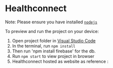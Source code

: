 
  # Healthconnect

  Note: Please ensure you have installed <code><a href="https://nodejs.org/en/download/">nodejs</a></code>

  To preview and run the project on your device:
  1) Open project folder in <a href="https://code.visualstudio.com/download">Visual Studio Code</a>
  2) In the terminal, run `npm install`
  3) Then run 'npm install firebase' for the db.
  4) Run `npm start` to view project in browser
  5) Healthconnect hosted as website as reference : 
  
